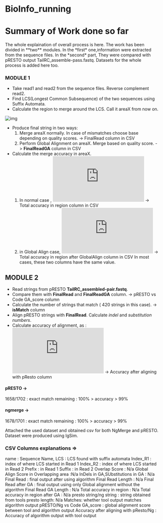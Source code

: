 # BioInfo_running
<h1> Summary of Work done so far </h1>
The whole explaination of overall process is here. The work has been divided in **two** modules. In the *first* one,information were extracted from the sequence files. In the *second* part, They were compared with pRESTO output TailRC_assemble-pass.fastq. Datasets for the whole process is added here too.

<h3>MODULE 1</h3>

- Take read1 and read2 from the sequence files. Reverse complement read2.
- Find LCS(Longest Common Subsequence) of the two sequences using Suffix Automata.
- Calculate the region to merge around the LCS. Call it areaX from now on.

![img](https://user-images.githubusercontent.com/36191408/78833865-6b35af80-7a0f-11ea-8dea-6a2e9055b484.jpeg)

- Produce final string in two ways:
    1. Merge areaX normally. In case of mismatches choose base depending on quality scores. -> FinalRead column in CSV
    1. Perform Global Alignment on areaX. Merge based on quality score. -> **FinalReadGA** column in CSV
- Calculate the merge accuracy in areaX.
    1. In normal case , ![img](http://latex.codecogs.com/svg.latex?Accuracy%3D%5Cfrac%7Blen%28areaX%29-number.of.mismatches%7D%7Blen%28areaX%29%7D%2A100%5C%25) -> Total accuracy in region column in CSV
    2. in Global Align case, ![img](http://latex.codecogs.com/svg.latex?accuracy%3D%5Cfrac%7Blen%28aligned.region%29-%28indels%2Bsubstitutions%29%7D%7Blen%28aligned.region%29%7D%2A100%5C%25) -> Total accuracy in region after GlobalAlign column in CSV
    In most cases, these two columns have the same value.

<h2>MODULE 2</h2>

- Read strings from pRESTO **TailRC_assembled-pair.fastq**.
- Compare them with **FinalRead** and **FinalReadGA** column.  -> pRESTO vs Code GA_score column
- Calculate the number of strings that match ( 420 strings in this case). -> **isMatch** column
- Align pRESTO strings  with **FinalRead**. Calculate *indel* and *substitution numbers*.
- Calculate accuracy of alignment, as :
  ![img](http://latex.codecogs.com/svg.latex?%5Cfrac%7Blen%28whole.aligned.string%29-%28indels%2Bsubstitutions%29%7D%7Blen%28whole.aligned.string%29%2A100%5C%25%7D)  -> Accuracy after aligning with pResto column


<h4>pRESTO -></h4>
1658/1702 :  exact match
remaining : 100% > accuracy > 99%

<h4>ngmerge -></h4>
1678/1701 :  exact match
remaining : 100% > accuracy > 99%

Attached the used dataset and obtained csv for both NgMerge and pRESTO. Dataset were produced using IgSim.

<h3> CSV Columns explanations =></h3>
name : Sequence Name,
LCS : LCS found with suffix automata
Index_R1 : index of where LCS started in Read 1
Index_R2 : index of where LCS started in Read 2
Prefix : in Read 1
Suffix : in Read 2
Overlap Score : N/a
Global Align Score in Overlapping area :N/a
InDels in GA,SUbstitutions in GA : N/a
Final Read : final output after using algorithm
Final Read Length : N/a
Final Read after GA  : final output using only Global alignment without the algorithm
Final Read GA Length : N/a
Total accuracy in region : N/a
Total accuracy in region after GA : N/a
presto string/ng string : string obtained from tools
presto length: N/a
Matches:  whether tool output matches algorithm output
pRESTO/Ng vs Code GA_score : global alignment score between tool and algorithm output
Accuracy after aligning with pResto/Ng : Accuracy of algorithm output with tool output